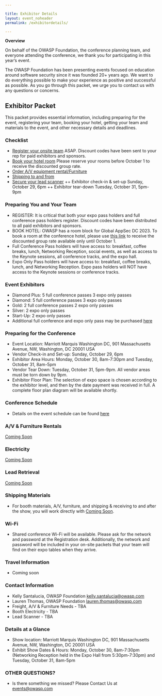 ```yaml
---

title: Exhibitor Details
layout: event_noheader
permalink: /exhibitordetails/

---
```

**Overview**

On behalf of the OWASP Foundation, the conference planning team, and everyone attending the conference, we thank you for participating in this year’s event.

The OWASP Foundation has been presenting events focused on education around software security since it was founded 20+ years ago.
We want to do everything possible to make your experience as positive and successful as possible. As you go through this packet, we urge you to contact us with any questions or concerns.

## Exhibitor Packet

This packet provides essential information, including preparing for the event, registering your team, booking your hotel, getting your team and materials to the event, and other necessary details and deadlines.

### Checklist

+ [Register your onsite team](https://www.eventbrite.com/e/owasp-global-appsec-washington-dc-2023-tickets-519195877847) ASAP. Discount codes have been sent to your rep for paid exhibitors and sponsors.
+ [Book your hotel room](https://book.passkey.com/event/50528867/owner/10764415/home) Please reserve your rooms before October 1 to receive the discounted group rate.
+ [Order A/V equipment rental/Furniture](TBA)
+ [Shipping to and from](TBA) 
+ [Secure your lead scanner](TBA) 
++ Exhibitor check-in & set-up Sunday, October 29, 6pm
++ Exhibitor tear-down Tuesday, October 31, 5pm-9pm

### Preparing You and Your Team

+ REGISTER: It is critical that both your expo pass holders and full conference pass holders register. Discount codes have been distributed to all paid exhibitors and sponsors.
+ BOOK HOTEL: OWASP has a room block for Global AppSec DC 2023. To book a room at the conference hotel, please use [this link](https://book.passkey.com/event/50528867/owner/10764415/home) to receive the discounted group rate available only until October 1. 
+ Full Conference Pass holders will have access to: breakfast, coffee breaks, lunch, Networking Reception, social events, as well as access to the Keynote sessions, all conference tracks, and the expo hall. 
+ Expo Only Pass holders will have access to: breakfast, coffee breaks, lunch, and Networking Reception. Expo pass holders will NOT have  access to the Keynote sessions or conference tracks.

### Event Exhibitors

+ Diamond Plus: 5 full conference passes 3 expo only passes
+ Diamond:  5 full conference passes 3 expo only passes
+ Gold: 2 full conference passes 2 expo only passes
+ Silver: 2 expo only passes
+ Start-Up: 2 expo only passes
+ Additional full conference and expo only pass may be purchased [here](https://www.eventbrite.com/e/owasp-global-appsec-washington-dc-2023-tickets-519195877847)

### Preparing for the Conference

+ Event Location: Marriott Marquis Washington DC, 901 Massachusetts Avenue, NW, Washington, DC 20001 USA
+ Vendor Check-in and Set-up: Sunday, October 29, 6pm
+ Exhibitor Area Hours: Monday, October 30, 8am-7:30pm and Tuesday, October 31, 8am-5pm
+ Vendor Tear Down: Tuesday, October 31, 5pm-9pm. All vendor areas must be torn down by 9pm.
+ Exhibitor Floor Plan: The selection of expo space is chosen according to the exhibitor level, and then by the date payment was received in full. A complete floor plan diagram will be available shortly. 

### Conference Schedule
+ Details on the event schedule can be found [here](https://owasp2023globalappsecwashin.sched.com/)

### A/V & Furniture Rentals
[Coming Soon](TBA)

### Electricity
[Coming Soon](TBA)

### Lead Retrieval
[Coming Soon](TBA)

### Shipping Materials
+ For booth materials, A/V, furniture, and shipping & receiving to and after the show, you will work directly with [Coming Soon](TBA).

### Wi-Fi
+ Shared conference Wi-Fi will be available. Please ask for the network and password at the Registration desk. Additionally, the network and password will be included in your on-site packets that your team will find on their expo tables when they arrive.

### Travel Information
+ Coming soon

### Contact Information

+ Kelly Santalucia, OWASP Foundation [kelly.santalucia@owasp.com](mailto:kelly.santalucia@owasp.com)
+ Lauren Thomas, OWASP Foundation [lauren.thomas@owasp.com](mailto:lauren.thomas@owasp.com)
+ Freight, A/V & Furniture Needs - TBA
+ Booth Electricity - TBA
+ Lead Scanner - TBA

### Details at a Glance

+ Show location: Marriott Marquis Washington DC, 901 Massachusetts Avenue, NW, Washington, DC 20001 USA
+ Exhibit Show Dates & Hours: Monday, October 30, 8am-7:30pm (Networking Reception held in the Expo Hall from 5:30pm-7:30pm) and Tuesday, October 31, 8am-5pm
  
### OTHER QUESTIONS?

+ Is there something we missed? Please Contact Us at [events@owasp.com](mailto:events@owasp.com)

